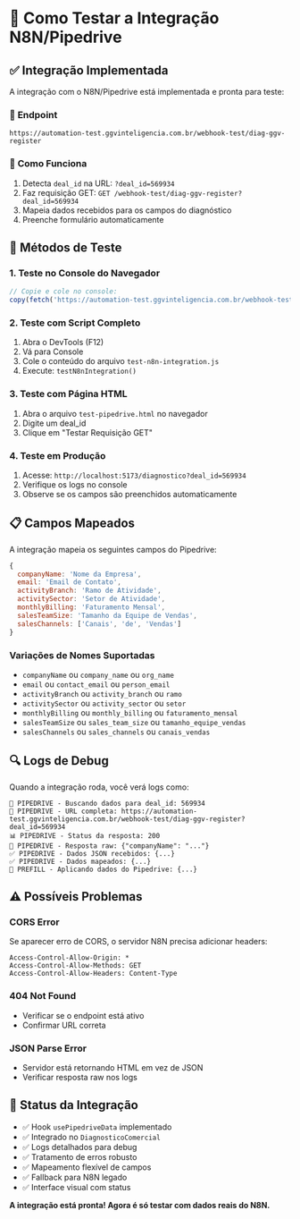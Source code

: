 # 🧪 Como Testar a Integração N8N/Pipedrive

## ✅ Integração Implementada

A integração com o N8N/Pipedrive está implementada e pronta para teste:

### 📍 **Endpoint**
```
https://automation-test.ggvinteligencia.com.br/webhook-test/diag-ggv-register
```

### 🔧 **Como Funciona**
1. Detecta `deal_id` na URL: `?deal_id=569934`
2. Faz requisição GET: `GET /webhook-test/diag-ggv-register?deal_id=569934`
3. Mapeia dados recebidos para os campos do diagnóstico
4. Preenche formulário automaticamente

## 🧪 Métodos de Teste

### **1. Teste no Console do Navegador**
```javascript
// Copie e cole no console:
copy(fetch('https://automation-test.ggvinteligencia.com.br/webhook-test/diag-ggv-register?deal_id=569934'))
```

### **2. Teste com Script Completo**
1. Abra o DevTools (F12)
2. Vá para Console
3. Cole o conteúdo do arquivo `test-n8n-integration.js`
4. Execute: `testN8nIntegration()`

### **3. Teste com Página HTML**
1. Abra o arquivo `test-pipedrive.html` no navegador
2. Digite um deal_id
3. Clique em "Testar Requisição GET"

### **4. Teste em Produção**
1. Acesse: `http://localhost:5173/diagnostico?deal_id=569934`
2. Verifique os logs no console
3. Observe se os campos são preenchidos automaticamente

## 📋 **Campos Mapeados**

A integração mapeia os seguintes campos do Pipedrive:

```javascript
{
  companyName: 'Nome da Empresa',
  email: 'Email de Contato', 
  activityBranch: 'Ramo de Atividade',
  activitySector: 'Setor de Atividade',
  monthlyBilling: 'Faturamento Mensal',
  salesTeamSize: 'Tamanho da Equipe de Vendas',
  salesChannels: ['Canais', 'de', 'Vendas']
}
```

### **Variações de Nomes Suportadas**
- `companyName` ou `company_name` ou `org_name`
- `email` ou `contact_email` ou `person_email`
- `activityBranch` ou `activity_branch` ou `ramo`
- `activitySector` ou `activity_sector` ou `setor`
- `monthlyBilling` ou `monthly_billing` ou `faturamento_mensal`
- `salesTeamSize` ou `sales_team_size` ou `tamanho_equipe_vendas`
- `salesChannels` ou `sales_channels` ou `canais_vendas`

## 🔍 **Logs de Debug**

Quando a integração roda, você verá logs como:
```
🔄 PIPEDRIVE - Buscando dados para deal_id: 569934
📍 PIPEDRIVE - URL completa: https://automation-test.ggvinteligencia.com.br/webhook-test/diag-ggv-register?deal_id=569934
📊 PIPEDRIVE - Status da resposta: 200
📄 PIPEDRIVE - Resposta raw: {"companyName": "..."}
✅ PIPEDRIVE - Dados JSON recebidos: {...}
✅ PIPEDRIVE - Dados mapeados: {...}
🔄 PREFILL - Aplicando dados do Pipedrive: {...}
```

## ⚠️ **Possíveis Problemas**

### **CORS Error**
Se aparecer erro de CORS, o servidor N8N precisa adicionar headers:
```
Access-Control-Allow-Origin: *
Access-Control-Allow-Methods: GET
Access-Control-Allow-Headers: Content-Type
```

### **404 Not Found**
- Verificar se o endpoint está ativo
- Confirmar URL correta

### **JSON Parse Error** 
- Servidor está retornando HTML em vez de JSON
- Verificar resposta raw nos logs

## 🎯 **Status da Integração**

- ✅ Hook `usePipedriveData` implementado
- ✅ Integrado no `DiagnosticoComercial`
- ✅ Logs detalhados para debug
- ✅ Tratamento de erros robusto
- ✅ Mapeamento flexível de campos
- ✅ Fallback para N8N legado
- ✅ Interface visual com status

**A integração está pronta! Agora é só testar com dados reais do N8N.**
